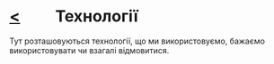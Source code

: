# [<](README.md)   Технології

Тут розташовуються технології, що ми використовуємо, бажаємо використовувати чи взагалі відмовитися.